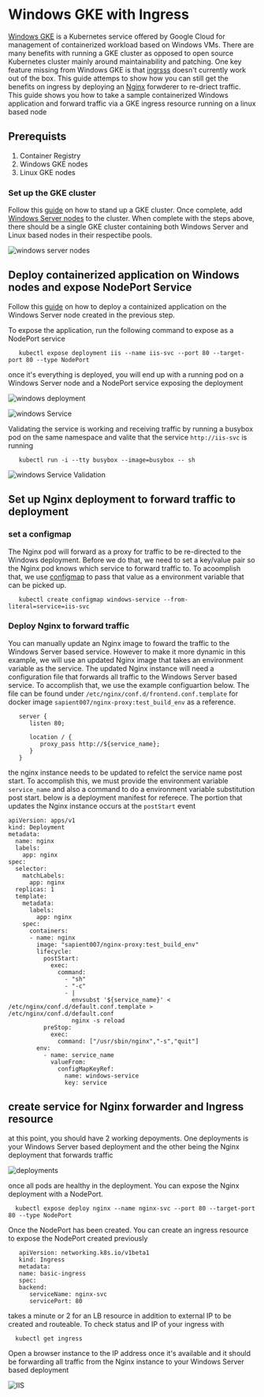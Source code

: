 # Windows GKE with Ingress 

[Windows GKE](https://cloud.google.com/kubernetes-engine/docs/concepts/windows-server-gke) is a Kubernetes service offered by Google Cloud for management of containerized workload based on Windows VMs. There are many benefits with running a GKE cluster as opposed to open source Kubernetes cluster mainly around maintainability and patching. One key feature missing from Windows GKE is that [ingrsss](https://cloud.google.com/kubernetes-engine/docs/concepts/ingress) doesn't currently work out of the box. This guide attemps to show how you can still get the benefits on ingress by deploying an [Nginx](https://www.alibabacloud.com/blog/how-to-use-nginx-as-an-https-forward-proxy-server_595799) forwderer to re-driect traffic. This guide shows you how to take a sample containerized Windows application and forward traffic via a GKE ingress resource running on a linux based node


## Prerequists 

1. Container Registry  
2. Windows GKE nodes
3. Linux GKE nodes


### Set up the GKE cluster

Follow this [guide](https://cloud.google.com/kubernetes-engine/docs/quickstart) on how to stand up a GKE cluster. Once complete, add [Windows Server nodes](https://cloud.google.com/kubernetes-engine/docs/how-to/creating-a-cluster-windows) to the cluster. When complete with the steps above, there should be a single GKE cluster containing both Windows Server and Linux based nodes in their respectibe pools. 

![windows server nodes](./assets/windows_server_nodes.png)

## Deploy containerized application on Windows nodes and expose NodePort Service
 
Follow this  [guide](https://cloud.google.com/kubernetes-engine/docs/how-to/deploying-windows-app#create_a_deployment_manifest_file) on how to deploy a containized application on the Windows Server node created in the previous step. 

To expose the application, run the following command to expose as a NodePort service 
```
   kubectl expose deployment iis --name iis-svc --port 80 --target-port 80 --type NodePort
```

once it's everything is deployed, you will end up with a running pod on a Windows Server node and a NodePort service exposing the deployment 

![windows deployment](./assets/iis_deploy.png)

![windows Service](./assets/iis_service.png)


Validating the service is working and receiving traffic by running a busybox pod on the same namespace and valite that the service `http://iis-svc` is running 

```
   kubectl run -i --tty busybox --image=busybox -- sh
```

![windows Service Validation](./assets/working_iis_service.png)


## Set up Nginx deployment to forward traffic to deployment

### set a configmap

The Nginx pod will forward as a proxy for traffic to be re-directed to the Windows deployment. Before we do that, we need to set a key/value pair so the Nginx pod knows which service to forward traffic to. To acoomplish that, we use [configmap](https://kubernetes.io/docs/concepts/configuration/configmap/) to pass that value as a environment variable that can be picked up. 

```
   kubectl create configmap windows-service --from-literal=service=iis-svc
```

### Deploy Nginx to forward traffic

You can manually update an Nginx image to foward the traffic to the Windows Server based service. However to make it more dynamic in this example, we will use an updated Nginx image that takes an environment variable as the service. The updated Nginx instance will need a configuration file that forwards all traffic to the Windows Server based service. To accomplish that, we use the example configuartion below. The file can be found under `/etc/nginx/conf.d/frontend.conf.template` for docker image `sapient007/nginx-proxy:test_build_env` as a reference. 

```
   server {
      listen 80;

      location / {
         proxy_pass http://${service_name};
      }
   }

```

the nginx instance needs to be updated to refelct the service name post start. To accomplish this, we must provide the environment variable `service_name` and also a command to do a environment variable substitution post start. below is a deployment manifest for referece. The portion that updates the Nginx instance occurs at the `postStart` event

```
apiVersion: apps/v1
kind: Deployment
metadata:
  name: nginx
  labels:
    app: nginx
spec:
  selector:
    matchLabels:
      app: nginx
  replicas: 1
  template:
    metadata:
      labels:
        app: nginx
    spec:
      containers:
      - name: nginx
        image: "sapient007/nginx-proxy:test_build_env"
        lifecycle:
          postStart:
            exec:
              command:
                - "sh"
                - "-c"
                - |
                  envsubst '${service_name}' < /etc/nginx/conf.d/default.conf.template > /etc/nginx/conf.d/default.conf
                  nginx -s reload
          preStop:
            exec:
              command: ["/usr/sbin/nginx","-s","quit"]
        env:
          - name: service_name
            valueFrom:
              configMapKeyRef:
                name: windows-service
                key: service
```


## create service for Nginx forwarder and Ingress resource 
at this point, you should have 2 working depoyments. One deployments is your Windows Server based deployment and the other being the Nginx deployment that forwards traffic 

![deployments](./assets/deployments.png)

once all pods are healthy in the deployment. You can expose the Nginx deployment with a NodePort. 

```
  kubectl expose deploy nginx --name nginx-svc --port 80 --target-port 80 --type NodePort
```

Once the NodePort has been created. You can create an ingress resource to expose the NodePort created previously 

```
   apiVersion: networking.k8s.io/v1beta1
   kind: Ingress
   metadata:
   name: basic-ingress
   spec:
   backend:
      serviceName: nginx-svc
      servicePort: 80
```

takes a minute or 2 for an LB resource in addition to external IP to be created and routeable. To check status and IP of your ingress with

```
  kubectl get ingress
```

Open a browser instance to the IP address once it's available and it should be forwarding all traffic from the Nginx instance to your Windows Server based deployment 

![IIS](./assets/iis.png)

